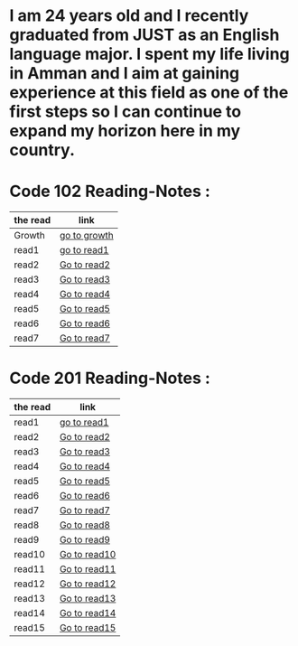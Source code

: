 # I am 24 years old and I recently graduated from JUST as an English language major. I spent my life living in Amman and I aim at gaining experience at this field as one of the first steps so I can continue to expand my horizon here in my country. 


# Code 102 Reading-Notes :

|the read  | link   |          
------------ | -------------
|Growth | [go to growth ](Growth)|
|read1 | [go to read1 ](https://mrobeidat.github.io/reading-notes/102/read01)|
|read2 | [Go to read2](https://mrobeidat.github.io/reading-notes/102/read02)|
|read3 | [Go to read3](https://mrobeidat.github.io/reading-notes/102/read03)|
|read4 | [Go to read4](https://mrobeidat.github.io/reading-notes/102/read04)|
|read5 | [Go to read5](https://mrobeidat.github.io/reading-notes/102/read05)|
|read6 | [Go to read6](https://mrobeidat.github.io/reading-notes/102/read06)|
|read7 | [Go to read7](https://mrobeidat.github.io/reading-notes/102/read07)|

# Code 201 Reading-Notes :

|the read  | link   |          
------------ | -------------
|read1 | [go to read1 ](https://mrobeidat.github.io/reading-notes/201/read01)|
|read2 | [Go to read2](https://mrobeidat.github.io/reading-notes/201/read02)|
|read3 | [Go to read3](https://mrobeidat.github.io/reading-notes/201/read03)|
|read4 | [Go to read4](https://mrobeidat.github.io/reading-notes/201/read04)|
|read5 | [Go to read5](https://mrobeidat.github.io/reading-notes/201/read05)|
|read6 | [Go to read6](https://mrobeidat.github.io/reading-notes/201/read06)|
|read7 | [Go to read7](https://mrobeidat.github.io/reading-notes/201/read07)|
|read8 | [Go to read8](https://mrobeidat.github.io/reading-notes/201/read08)|
|read9 | [Go to read9](https://mrobeidat.github.io/reading-notes/201/read09)|
|read10 | [Go to read10](https://mrobeidat.github.io/reading-notes/201/read10)|
|read11 | [Go to read11](https://mrobeidat.github.io/reading-notes/201/read11)|
|read12 | [Go to read12](https://mrobeidat.github.io/reading-notes/201/read12)|
|read13 | [Go to read13](https://mrobeidat.github.io/reading-notes/201/read13)|
|read14 | [Go to read14](https://mrobeidat.github.io/reading-notes/201/read14)|
|read15 | [Go to read15](https://mrobeidat.github.io/reading-notes/201/read15)|


